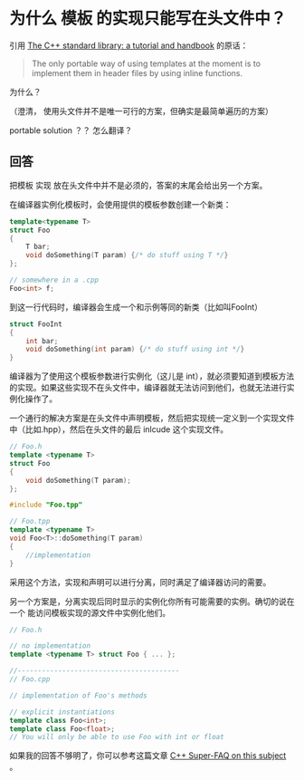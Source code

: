 # 为什么 模板 的实现只能写在头文件中？

引用 [The C++ standard library: a tutorial and handbook](http://books.google.com/books?id=n9VEG2Gp5pkC&pg=PA10&lpg=PA10&dq=%22The%20only%20portable%20way%20of%20using%20templates%20at%20the%20moment%20is%20to%20implement%20them%20in%20header%20files%20by%20using%20inline%20functions.%22&source=bl&ots=Ref8pl8dPX&sig=t4K5gvxtBblpcujNxodpwMfei8I&hl=en&ei=qkR6TvbiGojE0AHq4IzqAg&sa=X&oi=book_result&ct=result&resnum=3&ved=0CC8Q6AEwAg#v=onepage&q=%22The%20only%20portable%20way%20of%20using%20templates%20at%20the%20moment%20is%20to%20implement%20them%20in%20header%20files%20by%20using%20inline%20functions.%22&f=false) 的原话：

>The only portable way of using templates at the moment is to implement them in header files by using inline functions.

为什么？

（澄清， 使用头文件并不是唯一可行的方案，但确实是最简单遍历的方案）

portable solution ？？ 怎么翻译？

## 回答

把模板 实现 放在头文件中并不是必须的，答案的末尾会给出另一个方案。

在编译器实例化模板时，会使用提供的模板参数创建一个新类：

```C++
template<typename T>
struct Foo
{
    T bar;
    void doSomething(T param) {/* do stuff using T */}
};

// somewhere in a .cpp
Foo<int> f; 
```

到这一行代码时，编译器会生成一个和示例等同的新类（比如叫FooInt）

```C++
struct FooInt
{
    int bar;
    void doSomething(int param) {/* do stuff using int */}
}
```

编译器为了使用这个模板参数进行实例化（这儿是 int），就必须要知道到模板方法的实现。如果这些实现不在头文件中，编译器就无法访问到他们，也就无法进行实例化操作了。

一个通行的解决方案是在头文件中声明模板，然后把实现统一定义到一个实现文件中（比如.hpp），然后在头文件的最后 inlcude 这个实现文件。

```C++
// Foo.h
template <typename T>
struct Foo
{
    void doSomething(T param);
};

#include "Foo.tpp"

// Foo.tpp
template <typename T>
void Foo<T>::doSomething(T param)
{
    //implementation
}
```

采用这个方法，实现和声明可以进行分离，同时满足了编译器访问的需要。

另一个方案是，分离实现后同时显示的实例化你所有可能需要的实例。确切的说在一个 能访问模板实现的源文件中实例化他们。

```C++
// Foo.h

// no implementation
template <typename T> struct Foo { ... };

//----------------------------------------    
// Foo.cpp

// implementation of Foo's methods

// explicit instantiations
template class Foo<int>;
template class Foo<float>;
// You will only be able to use Foo with int or float
```

如果我的回答不够明了，你可以参考这篇文章 [C++ Super-FAQ on this subject](https://isocpp.org/wiki/faq/templates#templates-defn-vs-decl) 。


